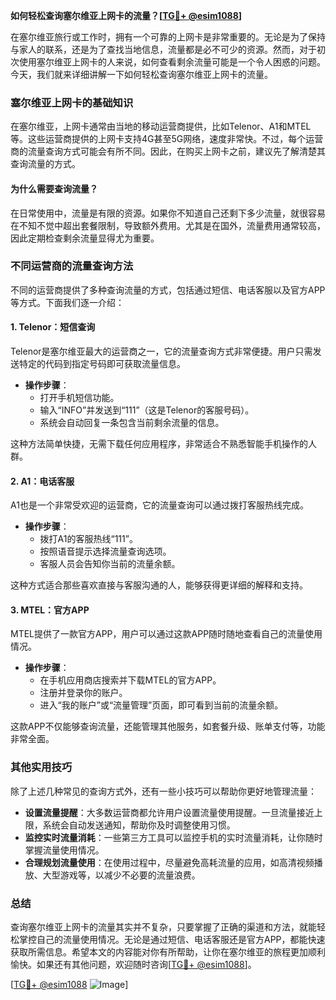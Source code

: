 **如何轻松查询塞尔维亚上网卡的流量？[[TG💪+ @esim1088](https://t.me/s/esim1088)]**

在塞尔维亚旅行或工作时，拥有一个可靠的上网卡是非常重要的。无论是为了保持与家人的联系，还是为了查找当地信息，流量都是必不可少的资源。然而，对于初次使用塞尔维亚上网卡的人来说，如何查看剩余流量可能是一个令人困惑的问题。今天，我们就来详细讲解一下如何轻松查询塞尔维亚上网卡的流量。

### 塞尔维亚上网卡的基础知识

在塞尔维亚，上网卡通常由当地的移动运营商提供，比如Telenor、A1和MTEL等。这些运营商提供的上网卡支持4G甚至5G网络，速度非常快。不过，每个运营商的流量查询方式可能会有所不同。因此，在购买上网卡之前，建议先了解清楚其查询流量的方式。

#### 为什么需要查询流量？

在日常使用中，流量是有限的资源。如果你不知道自己还剩下多少流量，就很容易在不知不觉中超出套餐限制，导致额外费用。尤其是在国外，流量费用通常较高，因此定期检查剩余流量显得尤为重要。

### 不同运营商的流量查询方法

不同的运营商提供了多种查询流量的方式，包括通过短信、电话客服以及官方APP等方式。下面我们逐一介绍：

#### 1. **Telenor：短信查询**
Telenor是塞尔维亚最大的运营商之一，它的流量查询方式非常便捷。用户只需发送特定的代码到指定号码即可获取流量信息。

- **操作步骤**：
  - 打开手机短信功能。
  - 输入“INFO”并发送到“111”（这是Telenor的客服号码）。
  - 系统会自动回复一条包含当前剩余流量的信息。

这种方法简单快捷，无需下载任何应用程序，非常适合不熟悉智能手机操作的人群。

#### 2. **A1：电话客服**
A1也是一个非常受欢迎的运营商，它的流量查询可以通过拨打客服热线完成。

- **操作步骤**：
  - 拨打A1的客服热线“111”。
  - 按照语音提示选择流量查询选项。
  - 客服人员会告知你当前的流量余额。

这种方式适合那些喜欢直接与客服沟通的人，能够获得更详细的解释和支持。

#### 3. **MTEL：官方APP**
MTEL提供了一款官方APP，用户可以通过这款APP随时随地查看自己的流量使用情况。

- **操作步骤**：
  - 在手机应用商店搜索并下载MTEL的官方APP。
  - 注册并登录你的账户。
  - 进入“我的账户”或“流量管理”页面，即可看到当前的流量余额。

这款APP不仅能够查询流量，还能管理其他服务，如套餐升级、账单支付等，功能非常全面。

### 其他实用技巧

除了上述几种常见的查询方式外，还有一些小技巧可以帮助你更好地管理流量：

- **设置流量提醒**：大多数运营商都允许用户设置流量使用提醒。一旦流量接近上限，系统会自动发送通知，帮助你及时调整使用习惯。
- **监控实时流量消耗**：一些第三方工具可以监控手机的实时流量消耗，让你随时掌握流量使用情况。
- **合理规划流量使用**：在使用过程中，尽量避免高耗流量的应用，如高清视频播放、大型游戏等，以减少不必要的流量浪费。

### 总结

查询塞尔维亚上网卡的流量其实并不复杂，只要掌握了正确的渠道和方法，就能轻松掌控自己的流量使用情况。无论是通过短信、电话客服还是官方APP，都能快速获取所需信息。希望本文的内容能对你有所帮助，让你在塞尔维亚的旅程更加顺利愉快。如果还有其他问题，欢迎随时咨询[[TG💪+ @esim1088](https://t.me/s/esim1088)]。

[[TG💪+ @esim1088](https://t.me/s/esim1088) ![Image](https://i.postimg.cc/4NQfJmqS/Snipaste-2025-05-13-00-14-12.png)]
